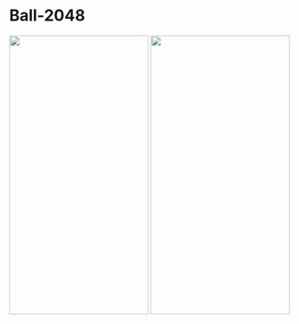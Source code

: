 # Ball-2048
<p float="left">
<img src="https://i.ibb.co/zHf4nmN/Screenshot-2.png" width="250" height="500" />
<img src="https://i.ibb.co/n6fN7BL/Screenshot-3.png" width="250" height="500" />
</p>

